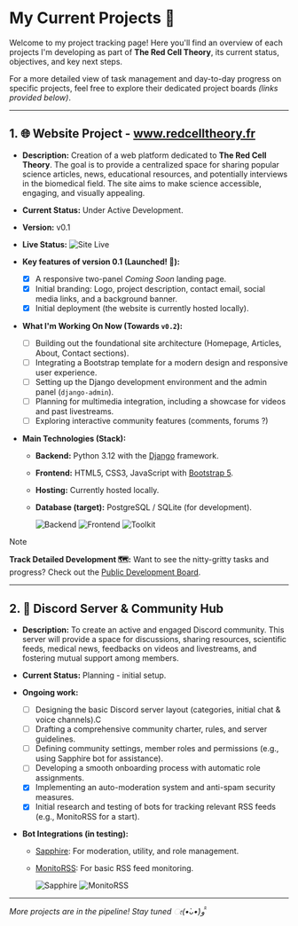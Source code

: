 # My Current Projects 🚀

Welcome to my project tracking page! Here you'll find an overview of each projects I'm developing as part of **The Red Cell Theory**, its current status, objectives, and key next steps.

For a more detailed view of task management and day-to-day progress on specific projects, feel free to explore their dedicated project boards _(links provided below)_.

---

##  1. 🌐 Website Project - www.redcelltheory.fr

* **Description:** Creation of a web platform dedicated to **The Red Cell Theory**. The goal is to provide a centralized space for sharing popular science articles, news, educational resources, and potentially interviews in the biomedical field. The site aims to make science accessible, engaging, and visually appealing.
* **Current Status:** Under Active Development.
* **Version:** v0.1
* **Live Status:** ![Site Live](https://img.shields.io/badge/%F0%9F%8C%8D%20Page%20is%20Live!-darkgreen?style=flat-square)
  
* **Key features of version 0.1 (Launched! 🎉):**
    - [x] A responsive two-panel _Coming Soon_ landing page.
    - [x] Initial branding: Logo, project description, contact email, social media links, and a background banner.
    - [x] Initial deployment (the website is currently hosted locally).

* **What I'm Working On Now (Towards `v0.2`):**
    - [ ] Building out the foundational site architecture (Homepage, Articles, About, Contact sections).
    - [ ] Integrating a Bootstrap template for a modern design and responsive user experience.
    - [ ] Setting up the Django development environment and the admin panel (`django-admin`).
    - [ ] Planning for multimedia integration, including a showcase for videos and past livestreams.
    - [ ] Exploring interactive community features (comments, forums ?)
    
* **Main Technologies (Stack):**
    - **Backend:** Python 3.12 with the [Django](https://www.djangoproject.com/) framework.
    - **Frontend:** HTML5, CSS3, JavaScript with [Bootstrap 5](https://getbootstrap.com/).
    - **Hosting:** Currently hosted locally.
    - **Database (target):** PostgreSQL / SQLite (for development).  

      ![Backend](https://img.shields.io/badge/Backend-Python_3.12_&_Django-blue?style=flat-square) ![Frontend](https://img.shields.io/badge/Frontend-HTML5_CSS3_Javascript-darkgreen?style=flat-square) ![Toolkit](https://img.shields.io/badge/Toolkit-Bootstrap_5-blueviolet?style=flat-square)

> [!NOTE]
> **Track Detailed Development 🗺️:**
> Want to see the nitty-gritty tasks and progress? Check out the [Public Development Board](https://github.com/users/redcelltheory/projects/3).

---

## 2. 💬 Discord Server & Community Hub

* **Description:** To create an active and engaged Discord community. This server will provide a space for discussions, sharing resources, scientific feeds, medical news, feedbacks on videos and livestreams, and fostering mutual support among members.
* **Current Status:** Planning - initial setup.
  
* **Ongoing work:**
    - [ ] Designing the basic Discord server layout (categories, initial chat & voice channels).C
    - [ ] Drafting a comprehensive community charter, rules, and server guidelines.
    - [ ] Defining community settings, member roles and permissions (e.g., using Sapphire bot for assistance).
    - [ ] Developing a smooth onboarding process with automatic role assignments.
    - [x] Implementing an auto-moderation system and anti-spam security measures.
    - [x] Initial research and testing of bots for tracking relevant RSS feeds (e.g., MonitoRSS for a start).
 
* **Bot Integrations (in testing):**
    - [Sapphire](https://sapphirebot.com/): For moderation, utility, and role management.
    - [MonitoRSS](https://monitorss.xyz/): For basic RSS feed monitoring.  

      ![Sapphire](https://img.shields.io/badge/Bot-Sapphire-blueviolet?style=flat-square) ![MonitoRSS](https://img.shields.io/badge/Bot-MonitoRSS-orange?style=flat-square)
---

*More projects are in the pipeline! Stay tuned ೕ(•̀ᴗ•́)و ̑̑*
